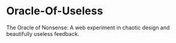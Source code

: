 # Oracle-Of-Useless
The Oracle of Nonsense: A web experiment in chaotic design and beautifully useless feedback.
